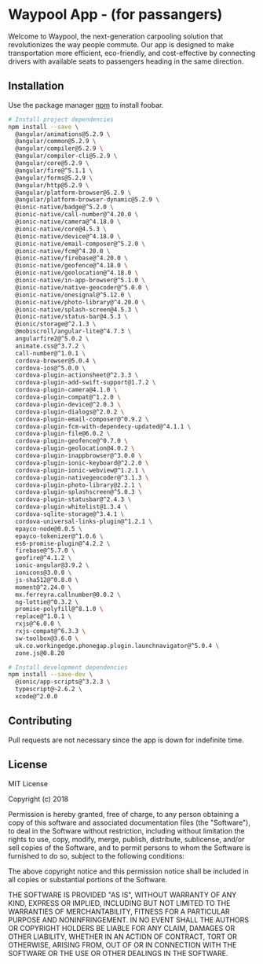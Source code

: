 # Waypool App - (for passangers)

Welcome to Waypool, the next-generation carpooling solution that revolutionizes the way people commute. Our app is designed to make transportation more efficient, eco-friendly, and cost-effective by connecting drivers with available seats to passengers heading in the same direction.
## Installation

Use the package manager [npm](https://www.npmjs.com/) to install foobar.

```bash
# Install project dependencies
npm install --save \
  @angular/animations@5.2.9 \
  @angular/common@5.2.9 \
  @angular/compiler@5.2.9 \
  @angular/compiler-cli@5.2.9 \
  @angular/core@5.2.9 \
  @angular/fire@^5.1.1 \
  @angular/forms@5.2.9 \
  @angular/http@5.2.9 \
  @angular/platform-browser@5.2.9 \
  @angular/platform-browser-dynamic@5.2.9 \
  @ionic-native/badge@^5.2.0 \
  @ionic-native/call-number@^4.20.0 \
  @ionic-native/camera@^4.18.0 \
  @ionic-native/core@4.5.3 \
  @ionic-native/device@^4.18.0 \
  @ionic-native/email-composer@^5.2.0 \
  @ionic-native/fcm@^4.20.0 \
  @ionic-native/firebase@^4.20.0 \
  @ionic-native/geofence@^4.18.0 \
  @ionic-native/geolocation@^4.18.0 \
  @ionic-native/in-app-browser@^5.1.0 \
  @ionic-native/native-geocoder@^5.0.0 \
  @ionic-native/onesignal@^5.12.0 \
  @ionic-native/photo-library@^4.20.0 \
  @ionic-native/splash-screen@4.5.3 \
  @ionic-native/status-bar@4.5.3 \
  @ionic/storage@^2.1.3 \
  @mobiscroll/angular-lite@^4.7.3 \
  angularfire2@^5.0.2 \
  animate.css@^3.7.2 \
  call-number@^1.0.1 \
  cordova-browser@5.0.4 \
  cordova-ios@^5.0.0 \
  cordova-plugin-actionsheet@^2.3.3 \
  cordova-plugin-add-swift-support@1.7.2 \
  cordova-plugin-camera@4.1.0 \
  cordova-plugin-compat@^1.2.0 \
  cordova-plugin-device@^2.0.3 \
  cordova-plugin-dialogs@^2.0.2 \
  cordova-plugin-email-composer@^0.9.2 \
  cordova-plugin-fcm-with-dependecy-updated@^4.1.1 \
  cordova-plugin-file@6.0.2 \
  cordova-plugin-geofence@^0.7.0 \
  cordova-plugin-geolocation@4.0.2 \
  cordova-plugin-inappbrowser@^3.0.0 \
  cordova-plugin-ionic-keyboard@^2.2.0 \
  cordova-plugin-ionic-webview@^1.2.1 \
  cordova-plugin-nativegeocoder@^3.1.3 \
  cordova-plugin-photo-library@2.2.1 \
  cordova-plugin-splashscreen@^5.0.3 \
  cordova-plugin-statusbar@^2.4.3 \
  cordova-plugin-whitelist@1.3.4 \
  cordova-sqlite-storage@^3.4.1 \
  cordova-universal-links-plugin@^1.2.1 \
  epayco-node@0.0.5 \
  epayco-tokenizer@^1.0.6 \
  es6-promise-plugin@^4.2.2 \
  firebase@^5.7.0 \
  geofire@^4.1.2 \
  ionic-angular@3.9.2 \
  ionicons@3.0.0 \
  js-sha512@^0.8.0 \
  moment@^2.24.0 \
  mx.ferreyra.callnumber@0.0.2 \
  ng-lottie@^0.3.2 \
  promise-polyfill@^8.1.0 \
  replace@^1.0.1 \
  rxjs@^6.0.0 \
  rxjs-compat@^6.3.3 \
  sw-toolbox@3.6.0 \
  uk.co.workingedge.phonegap.plugin.launchnavigator@^5.0.4 \
  zone.js@0.8.20

# Install development dependencies
npm install --save-dev \
  @ionic/app-scripts@^3.2.3 \
  typescript@~2.6.2 \
  xcode@^2.0.0
```



## Contributing

Pull requests are not necessary since the app is down for indefinite time.

## License

MIT License

Copyright (c) 2018 

Permission is hereby granted, free of charge, to any person obtaining a copy
of this software and associated documentation files (the "Software"), to deal
in the Software without restriction, including without limitation the rights
to use, copy, modify, merge, publish, distribute, sublicense, and/or sell
copies of the Software, and to permit persons to whom the Software is
furnished to do so, subject to the following conditions:

The above copyright notice and this permission notice shall be included in all
copies or substantial portions of the Software.

THE SOFTWARE IS PROVIDED "AS IS", WITHOUT WARRANTY OF ANY KIND, EXPRESS OR
IMPLIED, INCLUDING BUT NOT LIMITED TO THE WARRANTIES OF MERCHANTABILITY,
FITNESS FOR A PARTICULAR PURPOSE AND NONINFRINGEMENT. IN NO EVENT SHALL THE
AUTHORS OR COPYRIGHT HOLDERS BE LIABLE FOR ANY CLAIM, DAMAGES OR OTHER
LIABILITY, WHETHER IN AN ACTION OF CONTRACT, TORT OR OTHERWISE, ARISING FROM,
OUT OF OR IN CONNECTION WITH THE SOFTWARE OR THE USE OR OTHER DEALINGS IN THE
SOFTWARE.
